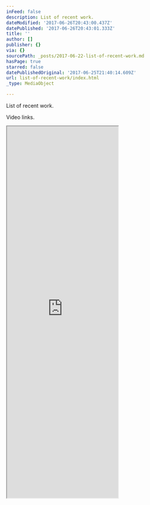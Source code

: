 ```yaml
---
inFeed: false
description: List of recent work.
dateModified: '2017-06-26T20:43:00.437Z'
datePublished: '2017-06-26T20:43:01.333Z'
title: ''
author: []
publisher: {}
via: {}
sourcePath: _posts/2017-06-22-list-of-recent-work.md
hasPage: true
starred: false
datePublishedOriginal: '2017-06-25T21:40:14.609Z'
url: list-of-recent-work/index.html
_type: MediaObject

---
```

List of recent work.

Video links.

<iframe src="https://the-grid.github.io/ed-userhtml/?g=eJzdlstS2zAUhvc8xZksOu2imATiAkNgAolDArlNbsCmI-xjWUSWgiRHmOfpm_TFqlDaybYdlRm6lC9H3_-fizRS8gFjcwwtRpkhHDpEEYoQwAVnKNyLjpSUbx6kSNzyuhDJ45ppA1P1_duaqAKa57BzwlJFcgTLEpM1KvVwrwIZMpqZRmW_Wq-AVnGjkhmz0sdBYK3dLWVhinvcjWUeYH6PSfBlmstuP4xndHmmkDf2zjBeo2pUK_AS_F6qxC0rLjThXNq04FzHClGcngQ_9z_d2Rn9qaJ5CyYZE1Q7IV50FM1DczeYs6fxm-q4ZHyJ0ELNqPCiwxgS9aJVWj7Tt9TxDyusPnwQB-3oc0rH7zozy8VoQSzVYaf9n2Sm7F3Yang7HI1n7zozlhT9Zs0c8uemDx1zwgvUMExhYjFB4cAnMmZO2esnIAWVbnhB4AW_tyhSQ4-64wvrA_-80EygdgJckDVDu5WJyP0O9yVc5isv6KM5KaOrzk336NYH-lVhYUAMk8KZfSk5S0gJfacnhjVLUHphbs9aJAyja7XnZR61CyVXSARMTMlRx24_veX41J1yy3NG-5gw4oV_tlrXa3XWa1PtpWtJamBUiOUTGEUYR7VF_6ulB0w8EO0Fv5kfxVd5qxsNvFT7ApNk04ov9eHIR6j0S_lQ5nSlUrmoTkvihT0Xk0de7U3vxl7KfWqdySUchKAzqRwt4_n22Cw2d6SS-RmSpFYO9sfz_o2fIfnb59XrTAxgyBP4AAO0frzu0lnSib9W616O2whjBztVROgVJ8KAXqKJs43zFj4muEbu2liYT17gqxHW7rCeRWH81_A_AFcfHiA" height="1000" style=""></iframe>